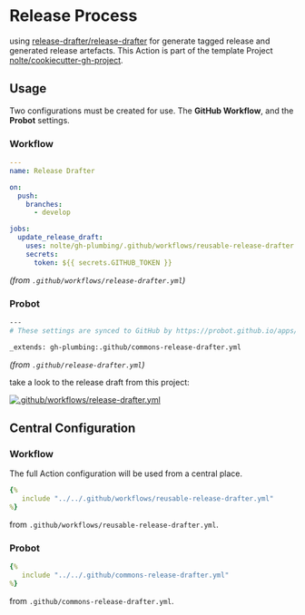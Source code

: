 # Release Process

using [release-drafter/release-drafter](https://github.com/release-drafter/release-drafter) for generate tagged release and generated release artefacts. This Action is part of the template Project [nolte/cookiecutter-gh-project](https://github.com/nolte/cookiecutter-gh-project).

## Usage


Two configurations must be created for use. The **GitHub Workflow**, and the **Probot** settings.

### Workflow

```yaml
---
name: Release Drafter

on:
  push:
    branches:
      - develop

jobs:
  update_release_draft:
    uses: nolte/gh-plumbing/.github/workflows/reusable-release-drafter.yml@v1.1.8
    secrets:
      token: ${{ secrets.GITHUB_TOKEN }}

```
*(from `.github/workflows/release-drafter.yml`)*

### Probot

```sh
---
# These settings are synced to GitHub by https://probot.github.io/apps/release-drafter/

_extends: gh-plumbing:.github/commons-release-drafter.yml

```
*(from `.github/release-drafter.yml`)*

take a look to the release draft from this project:

[![.github/workflows/release-drafter.yml](https://github.com/nolte/gh-plumbing/actions/workflows/release-drafter.yml/badge.svg)](https://github.com/nolte/gh-plumbing/actions/workflows/release-drafter.yml)

## Central Configuration

### Workflow

The full Action configuration will be used from a central place.

```yaml
{%
   include "../../.github/workflows/reusable-release-drafter.yml"
%}
```
from `.github/workflows/reusable-release-drafter.yml`.


### Probot

```yaml
{%
   include "../../.github/commons-release-drafter.yml"
%}
```
from `.github/commons-release-drafter.yml`.
